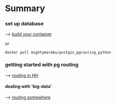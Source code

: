 # Summary

### set up database

--> [build your container](Dockerfile)

or

```
docker pull mightymarabu/postgis_pgrouting_python
```

### getting started with pg routing 

--> [routing in HH](example_hh.md)

#### dealing with 'big-data'

--> [routing somewhere](example_bigdata_routing.md)
